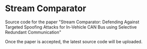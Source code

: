 # Stream Comparator
Source code for the paper "Stream Comparator: Defending Against Targeted Spoofing Attacks for In-Vehicle CAN Bus using Selective Redundant Communication"

Once the paper is accepted, the latest source code will be uploaded.
